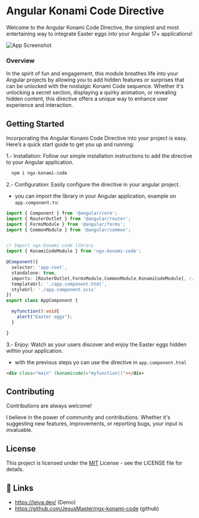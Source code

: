 
# Angular Konami Code Directive

Welcome to the Angular Konami Code Directive, the simplest and most entertaining way to integrate Easter eggs into your Angular 17+ applications! 

![App Screenshot](https://dynaimage.cdn.cnn.com/cnn/c_fill,g_auto,w_1200,h_675,ar_16:9/https%3A%2F%2Fcdn.cnn.com%2Fcnnnext%2Fdam%2Fassets%2F200226130410-20200226-konami-code.jpg)

### Overview
In the spirit of fun and engagement, this module breathes life into your Angular projects by allowing you to add hidden features or surprises that can be unlocked with the nostalgic Konami Code sequence. Whether it's unlocking a secret section, displaying a quirky animation, or revealing hidden content, this directive offers a unique way to enhance user experience and interaction.


## Getting Started

Incorporating the Angular Konami Code Directive into your project is easy. Here’s a quick start guide to get you up and running:

1.- Installation: Follow our simple installation instructions to add the directive to your Angular application.

```bash
  npm i ngx-konami-code
```
    

2.- Configuration: Easily configure the directive in your angular project.

- you can import the library in your Angular application, example on `app.component.ts`:

```typescript
import { Component } from '@angular/core';
import { RouterOutlet } from '@angular/router';
import { FormsModule } from '@angular/forms';
import { CommonModule } from '@angular/common';


// Import ngx-konami-code library
import { KonamiCodeModule } from 'ngx-konami-code';

@Component({
  selector: 'app-root',
  standalone: true,
  imports: [RouterOutlet,FormsModule,CommonModule,KonamiCodeModule], // Add the module in your imports
  templateUrl: './app.component.html',
  styleUrl: './app.component.scss'
})
export class AppComponent {

  myfunction():void{
    alert("Easter eggs");
  }

}

```

3.- Enjoy: Watch as your users discover and enjoy the Easter eggs hidden within your application.

- with the previous steps yo can use the directive in `app.component.html`

```html
<div class="main" (konamicode)="myfunction()"></div>
```
## Contributing

Contributions are always welcome!

I believe in the power of community and contributions. Whether it's suggesting new features, improvements, or reporting bugs, your input is invaluable. 


## License

This project is licensed under the [MIT](https://choosealicense.com/licenses/mit/) License - see the LICENSE file for details.



## 🔗 Links
- https://leiva.dev/ (Demo)
- https://github.com/JesusMaster/ngx-konami-code (github)

